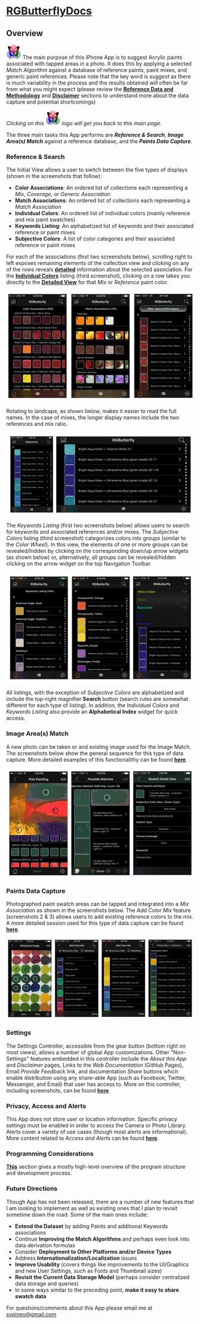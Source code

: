 # [RGButterflyDocs](http://rgbutterfly.com/)

## Overview

[![RGButterfly Logo](images/RGButterfly_Logo.png)](http://rgbutterfly.com) The main purpose of this iPhone App is to suggest Acrylic paints associated with tapped areas in a photo. It does this by applying a selected _Match Algorithm_ against a database of reference paints, paint mixes, and generic paint references. Please note that the key word is _suggest_ as there is much variability in the process and the results obtained will often be far from what you might expect (please review the [__Reference Data and Methodology__](About.md) and [__Disclaimer__](Disclaimer.md) sections to understand more about the data capture and potential shortcomings)

_Clicking on this ![RGButterfly Logo](images/RGButterfly_Logo.png) logo will get you back to this main page_.

The three main tasks this App performs are ___Reference & Search___, ___Image Area(s) Match___ against a reference database, and the ___Paints Data Capture___.

### Reference & Search

The Initial View allows a user to switch between the five types of displays (shown in the screenshots that follow):
* __Color Associations__: An ordered list of collections each representing a _Mix, Coverage, or Generic Association_
* __Match Associations__: An ordered list of collections each representing a _Match Association_
* __Individual Colors__: An ordered list of individual colors (mainly reference and mix paint swatches)
* __Keywords Listing__: An alphabetized list of keywords and their associated reference or paint mixes
* __Subjective Colors__: A list of color categories and their associated reference or paint mixes

For each of the associations (first two screenshots below), scrolling right to left exposes remaining elements of the collection view and clicking on any of the rows reveals [__detailed__](Associations.md) information about the selected association. For the [__Individual Colors__](Individual.md) listing (third screenshot), clicking on a row takes you directly to the [__Detailed View__](Detail.md) for that _Mix_ or _Reference_ paint color.

![Assoc, Match, and All Views](images/Assoc_Match_and_AllViews.jpg)

Rotating to landcape, as shown below, makes it easier to read the full names. In the case of mixes, the longer display names include the two references and mix ratio.

![All Portrait and Landscape](images/All_Port_and_LandView.jpg)

The _Keywords Listing_ (first two screenshots below) allows users to search for keywords and associated references and/or mixes. The _Subjective Colors_ listing (third screenshot) categorizes colors into groups (similar to the _Color Wheel_). In this view, the elements of one or more groups can be revealed/hidden by clicking on the corresponding down/up arrow widgets (as shown below) or, alternatively, all groups can be revealed/hidden clicking on the arrow widget on the top Navigation Toolbar.

![Keyw and Subj Views](images/Keyw_and_SubjViews.jpg)

All listings, with the exception of _Subjective Colors_ are alphabetized and include the top-right magnifier __Search__ button (search rules are somewhat different for each type of listing). In addition, the _Individual Colors_ and _Keywords Listing_ also provide an __Alphabetical Index__ widget for quick access.

### Image Area(s) Match

A new photo can be taken or and existing image used for the Image Match. The screenshots below show the general sequence for this type of data capture. More detailed examples of this functionalithy can be found __[here](ImageMatch.md)__.

![MatchViews](images/MatchViews.jpg)


### Paints Data Capture

Photographed paint swatch areas can be tapped and integrated into a _Mix Association_ as shown in the screenshots below. The _Add Color Mix_ feature (screenshots 2 & 3) allows users to add existing reference colors to the mix. A more detailed session used for this type of data capture can be found __[here](DataCapture.md)__.

![DataCapture](images/ManualDataCapture.jpg)

### Settings

The Settings Controller, accessible from the gear button (bottom right on most views), allows a number of global App customizations. Other "Non-Settings" features embedded in this controller include the _About this App_ and _Disclaimer_ pages, Links to the _Web Documentation_ (GitHub Pages), Email _Provide Feedback_ link, and documentation _Share_ buttons which enable distribution using any share-able App (such as Facebook, Twitter, Messenger, and Email) that user has access to. More on this controller, including screenshots, can be found [__here__](Settings.md). 


### Privacy, Access and Alerts

This App does not store user or location information. Specific privacy settings must be enabled in order to access the Camera or Photo Library. Alerts cover a variety of use cases (though most alerts are informational). More content related to _Access and Alerts_ can be found __[here](AccessAndAlerts.md)__.  

### Programming Considerations

[__This__](Programming.md) section gives a mostly high-level overview of the program structure and development process.

### Future Directions

Though App has not been released, there are a number of new features that I am looking to implement as well as existing ones that I plan to revisit sometime down the road. Some of the main ones include:

* __Extend the Dataset__ by adding Paints and additional Keywords associations
* Continue __Improving the Match Algorithms__ and perhaps even look into data derivation formulas
* Consider __Deployment to Other Platforms and/or Device Types__
* Address __Internationalization/Localization__ issues
* __Improve Usability__ (covers things like improvements to the UI/Graphics and new User Settings, such as Fonts and Thumbnail sizes)
* __Revisit the Current Data Storage Model__ (perhaps consider centralized data storage and queries)
* In some ways similar to the preceding point, __make it easy to share swatch data__

For questions/comments about this App please email me at [svpineo@gmail.com](mailto:svpineo@gmail.com)
